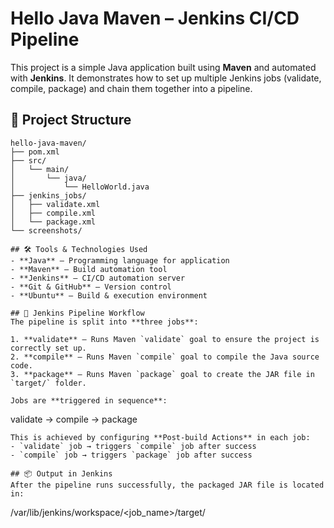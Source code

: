 # Hello Java Maven – Jenkins CI/CD Pipeline

This project is a simple Java application built using **Maven** and automated with **Jenkins**. It demonstrates how to set up multiple Jenkins jobs (validate, compile, package) and chain them together into a pipeline.

## 📂 Project Structure
```
hello-java-maven/
├── pom.xml                
├── src/
│   └── main/
│       └── java/
│           └── HelloWorld.java
├── jenkins_jobs/         
│   ├── validate.xml
│   ├── compile.xml
│   └── package.xml
└── screenshots/       

## 🛠️ Tools & Technologies Used
- **Java** – Programming language for application
- **Maven** – Build automation tool
- **Jenkins** – CI/CD automation server
- **Git & GitHub** – Version control
- **Ubuntu** – Build & execution environment

## 🔄 Jenkins Pipeline Workflow
The pipeline is split into **three jobs**:

1. **validate** – Runs Maven `validate` goal to ensure the project is correctly set up.
2. **compile** – Runs Maven `compile` goal to compile the Java source code.
3. **package** – Runs Maven `package` goal to create the JAR file in `target/` folder.

Jobs are **triggered in sequence**:
```
validate → compile → package
```
This is achieved by configuring **Post-build Actions** in each job:
- `validate` job → triggers `compile` job after success
- `compile` job → triggers `package` job after success

## 📦 Output in Jenkins
After the pipeline runs successfully, the packaged JAR file is located in:
```
/var/lib/jenkins/workspace/<job_name>/target/
```

